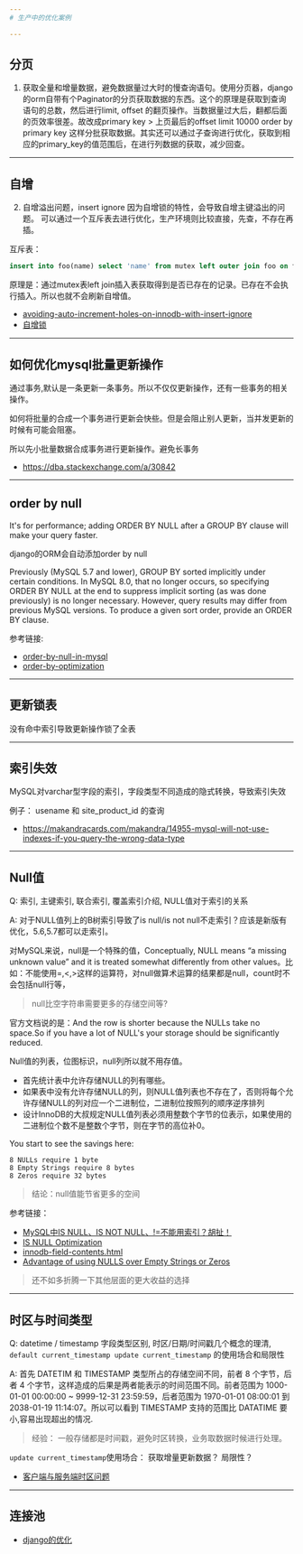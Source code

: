 ```yaml
---
# 生产中的优化案例

---
```

## 分页
1. 获取全量和增量数据，避免数据量过大时的慢查询语句。使用分页器，django的orm自带有个Paginator的分页获取数据的东西。这个的原理是获取到查询语句的总数，然后进行limit, offset 的翻页操作。当数据量过大后，翻都后面的页效率很差。故改成primary key > 上页最后的offset limit 10000 order by primary key 这样分批获取数据。其实还可以通过子查询进行优化，获取到相应的primary_key的值范围后，在进行列数据的获取，减少回查。

---
## 自增
2. 自增溢出问题，insert ignore 因为自增锁的特性，会导致自增主键溢出的问题。
可以通过一个互斥表去进行优化，生产环境则比较直接，先查，不存在再插。

互斥表： 

```sql
insert into foo(name) select 'name' from mutex left outer join foo on foo.name='name' where mutex.i = 1 and foo.name is null;
```

原理是：通过mutex表left join插入表获取得到是否已存在的记录。已存在不会执行插入。所以也就不会刷新自增值。

- [avoiding-auto-increment-holes-on-innodb-with-insert-ignore](https://www.percona.com/blog/2011/11/29/avoiding-auto-increment-holes-on-innodb-with-insert-ignore/)
- [自增锁](./自增锁.md)

---
## 如何优化mysql批量更新操作

通过事务,默认是一条更新一条事务。所以不仅仅更新操作，还有一些事务的相关操作。

如何将批量的合成一个事务进行更新会快些。但是会阻止别人更新，当并发更新的时候有可能会阻塞。

所以先小批量数据合成事务进行更新操作。避免长事务


- https://dba.stackexchange.com/a/30842


---
## order by null
It's for performance; adding ORDER BY NULL after a GROUP BY clause will make your query faster.

django的ORM会自动添加order by null

Previously (MySQL 5.7 and lower), GROUP BY sorted implicitly under certain conditions. In MySQL 8.0, that no longer occurs, so specifying ORDER BY NULL at the end to suppress implicit sorting (as was done previously) is no longer necessary. However, query results may differ from previous MySQL versions. To produce a given sort order, provide an ORDER BY clause.

参考链接:
* [order-by-null-in-mysql](https://stackoverflow.com/questions/5231907/order-by-null-in-mysql)
* [order-by-optimization](https://dev.mysql.com/doc/refman/8.0/en/order-by-optimization.html)


---
## 更新锁表

没有命中索引导致更新操作锁了全表


---
## 索引失效

MySQL对varchar型字段的索引，字段类型不同造成的隐式转换，导致索引失效

例子： usename 和 site_product_id 的查询

- https://makandracards.com/makandra/14955-mysql-will-not-use-indexes-if-you-query-the-wrong-data-type


---
## Null值

Q: 索引, 主键索引, 联合索引, 覆盖索引介绍, NULL值对于索引的关系

A: 对于NULL值列上的B树索引导致了is null/is not null不走索引？应该是新版有优化，5.6,5.7都可以走索引。

对MySQL来说，null是一个特殊的值，Conceptually, NULL means “a missing unknown value” and it is treated somewhat differently from other values。比如：不能使用=,<,>这样的运算符，对null做算术运算的结果都是null，count时不会包括null行等，

> null比空字符串需要更多的存储空间等?

官方文档说的是：And the row is shorter because the NULLs take no space.So if you have a lot of NULL's your storage should be significantly reduced.

Null值的列表，位图标识，null列所以就不用存值。

- 首先统计表中允许存储NULL的列有哪些。
- 如果表中没有允许存储NULL的列，则NULL值列表也不存在了，否则将每个允许存储NULL的列对应一个二进制位，二进制位按照列的顺序逆序排列
- 设计InnoDB的大叔规定NULL值列表必须用整数个字节的位表示，如果使用的二进制位个数不是整数个字节，则在字节的高位补0。


You start to see the savings here:
```
8 NULLs require 1 byte
8 Empty Strings require 8 bytes
8 Zeros require 32 bytes
```
> 结论：null值能节省更多的空间

参考链接：      
- [MySQL中IS NULL、IS NOT NULL、!=不能用索引？胡扯！](https://juejin.im/post/5d5defc2518825591523a1db)
- [IS NULL Optimization](https://dev.mysql.com/doc/refman/5.7/en/is-null-optimization.html)
- [innodb-field-contents.html](https://dev.mysql.com/doc/internals/en/innodb-field-contents.html)
- [Advantage of using NULLS over Empty Strings or Zeros](https://stackoverflow.com/a/32063773)

> 还不如多折腾一下其他层面的更大收益的选择


---
## 时区与时间类型

Q: datetime / timestamp 字段类型区别, 时区/日期/时间戳几个概念的理清, `default current_timestamp update current_timestamp` 的使用场合和局限性

A: 首先 DATETIM 和 TIMESTAMP 类型所占的存储空间不同，前者 8 个字节，后者 4 个字节，这样造成的后果是两者能表示的时间范围不同。前者范围为 1000-01-01 00:00:00 ~ 9999-12-31 23:59:59，后者范围为 1970-01-01 08:00:01 到 2038-01-19 11:14:07。所以可以看到 TIMESTAMP 支持的范围比 DATATIME 要小,容易出现超出的情况. 

> 经验： 一般存储都是时间戳，避免时区转换，业务取数据时候进行处理。

`update current_timestamp`使用场合： 获取增量更新数据？ 局限性？

- [客户端与服务端时区问题](../python/时区.md)

---
## 连接池

- [django的优化](../web/django/连接池.md)
